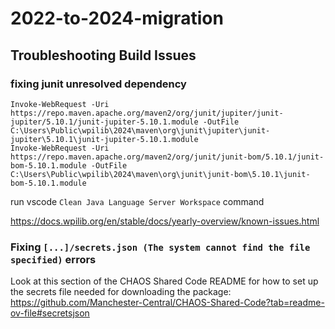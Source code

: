 # 2022-to-2024-migration

## Troubleshooting Build Issues

### fixing junit unresolved dependency
```
Invoke-WebRequest -Uri https://repo.maven.apache.org/maven2/org/junit/jupiter/junit-jupiter/5.10.1/junit-jupiter-5.10.1.module -OutFile C:\Users\Public\wpilib\2024\maven\org\junit\jupiter\junit-jupiter\5.10.1\junit-jupiter-5.10.1.module
Invoke-WebRequest -Uri https://repo.maven.apache.org/maven2/org/junit/junit-bom/5.10.1/junit-bom-5.10.1.module -OutFile C:\Users\Public\wpilib\2024\maven\org\junit\junit-bom\5.10.1\junit-bom-5.10.1.module
```
run vscode `Clean Java Language Server Workspace` command

https://docs.wpilib.org/en/stable/docs/yearly-overview/known-issues.html

### Fixing `[...]/secrets.json (The system cannot find the file specified)` errors

Look at this section of the CHAOS Shared Code README for how to set up the secrets file needed for downloading the package:
https://github.com/Manchester-Central/CHAOS-Shared-Code?tab=readme-ov-file#secretsjson